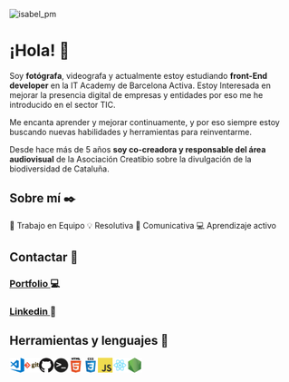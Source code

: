 
![isabel_pm](https://user-images.githubusercontent.com/67895734/105756739-4df5b180-5f4d-11eb-8c60-a89a1d29fa4b.jpg)
# ¡Hola!  :wave:

Soy **fotógrafa**, videografa y actualmente estoy estudiando **front-End developer** en la IT Academy de Barcelona Activa.
Estoy Interesada en mejorar la presencia digital de empresas y entidades por eso me he introducido en el sector TIC. 

Me encanta aprender y mejorar continuamente, y por eso siempre estoy buscando nuevas habilidades y herramientas para reinventarme.

Desde hace más de 5 años **soy co-creadora y responsable del área audiovisual** de la Asociación Creatibio sobre la divulgación de la biodiversidad de Cataluña.


## Sobre mí  ✒️

🤝 Trabajo en Equipo  :bulb: Resolutiva :loudspeaker: Comunicativa  💻 Aprendizaje activo 


## Contactar  :e-mail:

### [Portfolio ](https://www.isabelpuigmarin.com) 💻
### [Linkedin ](https://www.linkedin.com/in/isabelpuigmarin/) :page_facing_up:

## Herramientas y lenguajes  🔧

<img align="left" alt="Visual Studio Code" width="26px" src="https://raw.githubusercontent.com/github/explore/80688e429a7d4ef2fca1e82350fe8e3517d3494d/topics/visual-studio-code/visual-studio-code.png" />
<img align="left" alt="Git" width="26px" src="https://raw.githubusercontent.com/github/explore/80688e429a7d4ef2fca1e82350fe8e3517d3494d/topics/git/git.png" />
<img align="left" alt="GitHub" width="26px" src="https://raw.githubusercontent.com/github/explore/78df643247d429f6cc873026c0622819ad797942/topics/github/github.png" />
<img align="left" alt="Terminal" width="26px" src="https://raw.githubusercontent.com/github/explore/80688e429a7d4ef2fca1e82350fe8e3517d3494d/topics/terminal/terminal.png" />
<img align="left" alt="HTML5" width="26px" src="https://raw.githubusercontent.com/github/explore/80688e429a7d4ef2fca1e82350fe8e3517d3494d/topics/html/html.png" />
<img align="left" alt="CSS3" width="26px" src="https://raw.githubusercontent.com/github/explore/80688e429a7d4ef2fca1e82350fe8e3517d3494d/topics/css/css.png" />
<img align="left" alt="JavaScript" width="26px" src="https://raw.githubusercontent.com/github/explore/80688e429a7d4ef2fca1e82350fe8e3517d3494d/topics/javascript/javascript.png" />
<img align="left" alt="React" width="26px" src="https://raw.githubusercontent.com/github/explore/80688e429a7d4ef2fca1e82350fe8e3517d3494d/topics/react/react.png" />
<img align="left" alt="Node.js" width="26px" src="https://raw.githubusercontent.com/github/explore/80688e429a7d4ef2fca1e82350fe8e3517d3494d/topics/nodejs/nodejs.png" />

